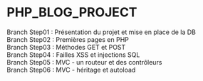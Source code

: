# PHP_BLOG_PROJECT

Branch Step01 : Présentation du projet et mise en place de la DB    
Branch Step02 : Premières pages en PHP   
Branch Step03 : Méthodes GET et POST   
Branch Step04 : Failles XSS et injections SQL    
Branch Step05 : MVC - un routeur et des contrôleurs    
Branch Step06 : MVC - héritage et autoload    
